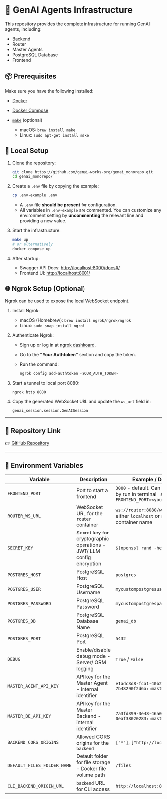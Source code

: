 # 🐍 GenAI Agents Infrastructure

This repository provides the complete infrastructure for running GenAI agents, including:

* Backend
* Router
* Master Agents
* PostgreSQL Database
* Frontend

## 📦 Prerequisites

Make sure you have the following installed:

* [Docker](https://www.docker.com/)
* [Docker Compose](https://docs.docker.com/compose/)
* [`make`](https://www.gnu.org/software/make/) (optional)

  * macOS: `brew install make`
  * Linux: `sudo apt-get install make`

## 🚀 Local Setup

1. Clone the repository:

   ```bash
   git clone https://github.com/genai-works-org/genai_monorepo.git
   cd genai_monorepo/
   ```

2. Create a `.env` file by copying the example:

   ```bash
   cp .env-example .env
   ```

   * A `.env` file **should be present** for configuration.
   * All variables in `.env-example` are commented.
     You can customize any environment setting by **uncommenting** the relevant line and providing a new value.

3. Start the infrastructure:

   ```bash
   make up
   # or alternatively
   docker compose up
   ```

4. After startup:

   * Swagger API Docs: [http://localhost:8000/docs#/](http://localhost:8000/docs#/)
   * Frontend UI: [http://localhost:8001/](http://localhost:8001/)

## 🌐 Ngrok Setup (Optional)

Ngrok can be used to expose the local WebSocket endpoint.

1. Install Ngrok:

   * macOS (Homebrew): `brew install ngrok/ngrok/ngrok`
   * Linux: `sudo snap install ngrok`

2. Authenticate Ngrok:

   * Sign up or log in at [ngrok dashboard](https://dashboard.ngrok.com).
   * Go to the **"Your Authtoken"** section and copy the token.
   * Run the command:

     ```bash
     ngrok config add-authtoken <YOUR_AUTH_TOKEN>
     ```

3. Start a tunnel to local port 8080:

   ```bash
   ngrok http 8080
   ```

4. Copy the generated WebSocket URL and update the `ws_url` field in:

   ```
   genai_session.session.GenAISession
   ```

---

## 📎 Repository Link

👉 [GitHub Repository](https://github.com/genai-works-org/genai_monorepo)

---

## 💎 Environment Variables

| Variable                    | Description                                                          | Example / Default                                                             |
|-----------------------------|----------------------------------------------------------------------|-------------------------------------------------------------------------------|
| `FRONTEND_PORT`             | Port to start a frontend    | `3000` - default. Can be changed by run in terminal ` source FRONTEND_PORT=<your_port>`  |
| `ROUTER_WS_URL`             | WebSocket URL for the `router` container                             | `ws://router:8080/ws` - host is either `localhost` or `router` container name |
| `SECRET_KEY`                | Secret key for cryptographic operations - JWT/ LLM config encryption | `$(openssl rand -hex 32)`                                                     |
| `POSTGRES_HOST`             | PostgreSQL Host                                                      | `postgres`                                                                    |
| `POSTGRES_USER`             | PostgreSQL Username                                                  | `mycustompostgresuser`                                                        |
| `POSTGRES_PASSWORD`         | PostgreSQL Password                                                  | `mycustompostgrespassword`                                                    |
| `POSTGRES_DB`               | PostgreSQL Database Name                                             | `genai_db`                                                                    |
| `POSTGRES_PORT`             | PostgreSQL Port                                                      | `5432`                                                                        |
| `DEBUG`                     | Enable/disable debug mode - Server/ ORM logging                      | `True` / `False`                                                              |
| `MASTER_AGENT_API_KEY`      | API key for the Master Agent - internal identifier                   | `e1adc3d8-fca1-40b2-b90a-7b48290f2d6a::master_server_ml`                      |
| `MASTER_BE_API_KEY`         | API key for the Master Backend - internal identifier                 | `7a3fd399-3e48-46a0-ab7c-0eaf38020283::master_server_be`                      |
| `BACKEND_CORS_ORIGINS`      | Allowed CORS origins for the `backend`                               | `["*"]`, `["http://localhost"]`                                               |
| `DEFAULT_FILES_FOLDER_NAME` | Default folder for file storage - Docker file volume path            | `/files`                                                                      |
| `CLI_BACKEND_ORIGIN_URL`    | `backend` URL for CLI access                                         | `http://localhost:8000`                                                       |
